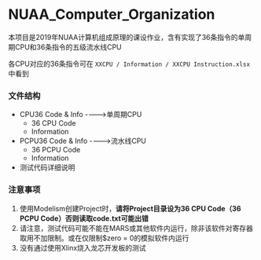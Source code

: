 # NUAA_Computer_Organization

本项目是2019年NUAA计算机组成原理的课设作业，含有实现了36条指令的单周期CPU和36条指令的五级流水线CPU

各CPU对应的36条指令可在 `XXCPU / Information / XXCPU Instruction.xlsx`中看到

### 文件结构

* CPU36 Code & Info ---->单周期CPU
  * 36 CPU Code
  * Information
* PCPU36 Code & Info ---->流水线CPU
  * 36 PCPU Code
  * Information
* 测试代码详细说明

### 注意事项

1. 使用Modelism创建Project时，**请将Project目录设为36 CPU Code（36 PCPU Code）否则读取code.txt可能出错**
2. 请注意，测试代码可能不能在MARS或其他软件内运行，除非该软件对寄存器取用不加限制。或在仅限制$zero = 0的模拟软件内运行
3. 没有通过使用Xlinx烧入龙芯开发板的测试

